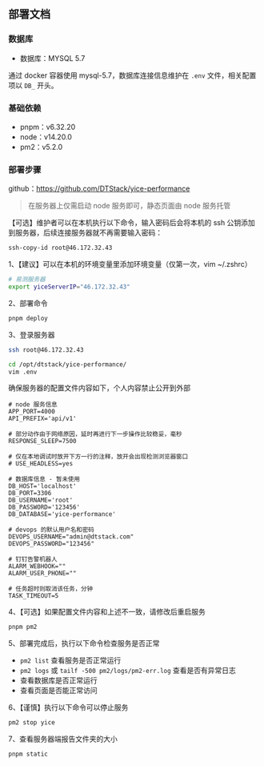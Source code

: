 ## 部署文档

### 数据库

- 数据库：MYSQL 5.7

通过 docker 容器使用 mysql-5.7，数据库连接信息维护在 `.env` 文件，相关配置项以 `DB_` 开头。


### 基础依赖
- pnpm：v6.32.20
- node：v14.20.0
- pm2：v5.2.0


### 部署步骤

github：https://github.com/DTStack/yice-performance

> 在服务器上仅需启动 node 服务即可，静态页面由 node 服务托管

【可选】维护者可以在本机执行以下命令，输入密码后会将本机的 ssh 公钥添加到服务器，后续连接服务器就不再需要输入密码：

``` bash
ssh-copy-id root@46.172.32.43
```

1、【建议】可以在本机的环境变量里添加环境变量（仅第一次，vim ~/.zshrc）

``` bash
# 易测服务器
export yiceServerIP="46.172.32.43"
```

2、部署命令

``` bash
pnpm deploy
```

3、登录服务器

``` bash
ssh root@46.172.32.43
```

``` bash
cd /opt/dtstack/yice-performance/
vim .env
```

确保服务器的配置文件内容如下，个人内容禁止公开到外部

```
# node 服务信息
APP_PORT=4000
API_PREFIX='api/v1'

# 部分动作由于网络原因，延时再进行下一步操作比较稳妥，毫秒
RESPONSE_SLEEP=7500

# 仅在本地调试时放开下方一行的注释，放开会出现检测浏览器窗口
# USE_HEADLESS=yes

# 数据库信息 - 暂未使用
DB_HOST='localhost'
DB_PORT=3306
DB_USERNAME='root'
DB_PASSWORD='123456'
DB_DATABASE='yice-performance'

# devops 的默认用户名和密码
DEVOPS_USERNAME="admin@dtstack.com"
DEVOPS_PASSWORD="123456"

# 钉钉告警机器人
ALARM_WEBHOOK=""
ALARM_USER_PHONE=""

# 任务超时则取消该任务，分钟
TASK_TIMEOUT=5
```

4、【可选】如果配置文件内容和上述不一致，请修改后重启服务

``` bash
pnpm pm2
```

5、部署完成后，执行以下命令检查服务是否正常

- `pm2 list` 查看服务是否正常运行
- `pm2 logs` 或 `tailf -500 pm2/logs/pm2-err.log` 查看是否有异常日志
- 查看数据库是否正常运行
- 查看页面是否能正常访问

6、【谨慎】执行以下命令可以停止服务

``` bash
pm2 stop yice
```

7、查看服务器端报告文件夹的大小

``` bash
pnpm static
```
